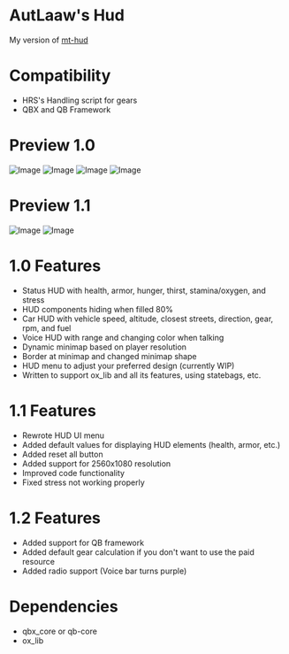 # AutLaaw's Hud
My version of [mt-hud](https://github.com/MT-Scripts/mt-hud) 

# Compatibility
- HRS's Handling script for gears
- QBX and QB Framework

# Preview 1.0
![Image](https://i.imgur.com/68Xu9gC.png)
![Image](https://i.imgur.com/ukpoq3O.png)
![Image](https://i.imgur.com/nUy1Pqb.png)
![Image](https://i.imgur.com/FfKHXDk.png)
# Preview 1.1
![Image](https://i.imgur.com/LXiEFMl.png)
![Image](https://i.imgur.com/Yt1M42D.png)

# 1.0 Features
- Status HUD with health, armor, hunger, thirst, stamina/oxygen, and stress
- HUD components hiding when filled 80%
- Car HUD with vehicle speed, altitude, closest streets, direction, gear, rpm, and fuel
- Voice HUD with range and changing color when talking
- Dynamic minimap based on player resolution
- Border at minimap and changed minimap shape
- HUD menu to adjust your preferred design (currently WIP)
- Written to support ox_lib and all its features, using statebags, etc.

# 1.1 Features
- Rewrote HUD UI menu
- Added default values for displaying HUD elements (health, armor, etc.)
- Added reset all button
- Added support for 2560x1080 resolution
- Improved code functionality
- Fixed stress not working properly

# 1.2 Features
- Added support for QB framework
- Added default gear calculation if you don't want to use the paid resource
- Added radio support (Voice bar turns purple)

# Dependencies
- qbx_core or qb-core
- ox_lib
